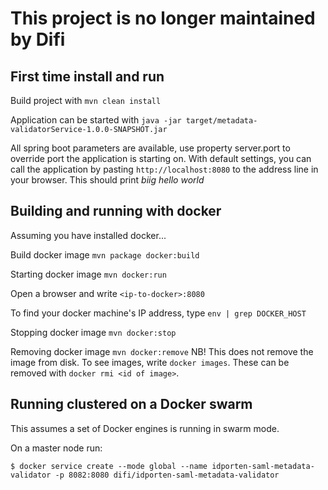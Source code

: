 # This project is no longer maintained by Difi



## First time install and run
Build project with
`mvn clean install`

Application can be started with
`java -jar target/metadata-validatorService-1.0.0-SNAPSHOT.jar`

All spring boot parameters are available, use property server.port to override port the application is starting on. With default settings, you can call the application by pasting 
 `http://localhost:8080`
to the address line in your browser. This should print _biig *hello* world_

## Building and running with docker
Assuming you have installed docker...

Build docker image
`mvn package docker:build`

Starting docker image
`mvn docker:run`

Open a browser and write
`<ip-to-docker>:8080`

To find your docker machine's IP address, type `env | grep DOCKER_HOST`

Stopping docker image
`mvn docker:stop`

Removing docker image
`mvn docker:remove`
NB! This does not remove the image from disk. To see images, write `docker images`. These can be removed with `docker rmi <id of image>`.

## Running clustered on a Docker swarm

This assumes a set of Docker engines is running in swarm mode.
 
On a master node run:

```
$ docker service create --mode global --name idporten-saml-metadata-validator -p 8082:8080 difi/idporten-saml-metadata-validator
```
